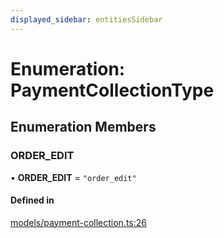 ```yaml
---
displayed_sidebar: entitiesSidebar
---
```


# Enumeration: PaymentCollectionType

## Enumeration Members

### ORDER\_EDIT

• **ORDER\_EDIT** = ``"order_edit"``

#### Defined in

[models/payment-collection.ts:26](https://github.com/medusajs/medusa/blob/9dcd62c73/packages/medusa/src/models/payment-collection.ts#L26)

